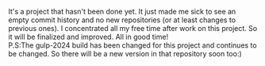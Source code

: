 It's a project that hasn't been done yet. It just made me sick to see an empty commit history and no new repositories (or at least changes to previous ones). I concentrated all my free time after work on this project. So it will be finalized and improved. All in good time!  
P.S:The gulp-2024 build has been changed for this project and continues to be changed. So there will be a new version in that repository soon too:)
